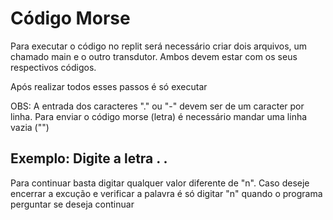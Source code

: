 # Código Morse

Para executar o código no replit será necessário criar dois arquivos, um chamado main e o outro transdutor. Ambos devem estar com os seus respectivos códigos.

Após realizar todos esses passos é só executar

OBS: A entrada dos caracteres "." ou "-" devem ser de um caracter por linha. Para enviar o código morse (letra) é necessário mandar uma linha vazia ("")

Exemplo:
Digite a letra
.
.
-

Para continuar basta digitar qualquer valor diferente de "n". 
Caso deseje encerrar a excução e verificar a palavra é só digitar "n" quando o programa perguntar se deseja continuar
